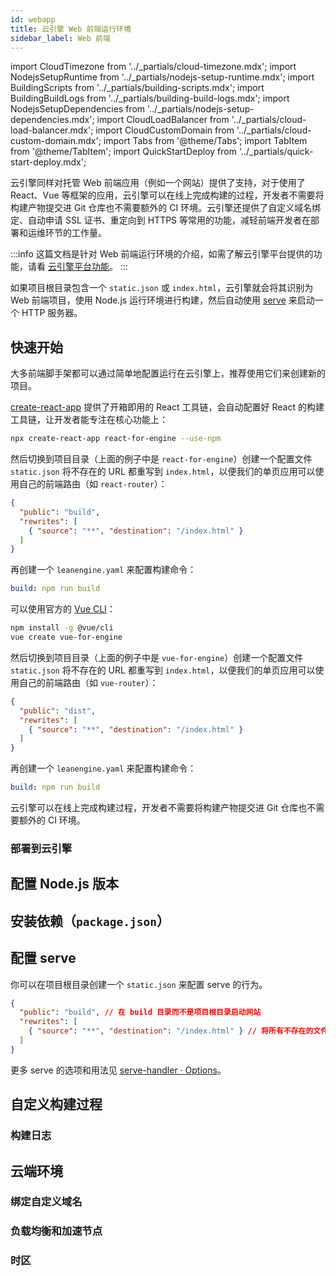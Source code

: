 ```yaml
---
id: webapp
title: 云引擎 Web 前端运行环境
sidebar_label: Web 前端
---
```


import CloudTimezone from '../_partials/cloud-timezone.mdx';
import NodejsSetupRuntime from '../_partials/nodejs-setup-runtime.mdx';
import BuildingScripts from '../_partials/building-scripts.mdx';
import BuildingBuildLogs from '../_partials/building-build-logs.mdx';
import NodejsSetupDependencies from '../_partials/nodejs-setup-dependencies.mdx';
import CloudLoadBalancer from '../_partials/cloud-load-balancer.mdx';
import CloudCustomDomain from '../_partials/cloud-custom-domain.mdx';
import Tabs from '@theme/Tabs';
import TabItem from '@theme/TabItem';
import QuickStartDeploy from '../_partials/quick-start-deploy.mdx';

云引擎同样对托管 Web 前端应用（例如一个网站）提供了支持，对于使用了 React、Vue 等框架的应用，云引擎可以在线上完成构建的过程，开发者不需要将构建产物提交进 Git 仓库也不需要额外的 CI 环境。云引擎还提供了自定义域名绑定、自动申请 SSL 证书、重定向到 HTTPS 等常用的功能，减轻前端开发者在部署和运维环节的工作量。

:::info
这篇文档是针对 Web 前端运行环境的介绍，如需了解云引擎平台提供的功能，请看 [云引擎平台功能](/sdk/engine/deploy/platform)。
:::

如果项目根目录包含一个 `static.json` 或 `index.html`，云引擎就会将其识别为 Web 前端项目，使用 Node.js 运行环境进行构建，然后自动使用 [serve](https://www.npmjs.com/package/serve) 来启动一个 HTTP 服务器。

## 快速开始

大多前端脚手架都可以通过简单地配置运行在云引擎上，推荐使用它们来创建新的项目。

<Tabs>
<TabItem value='react' label='React' default>

[create-react-app](https://create-react-app.dev/) 提供了开箱即用的 React 工具链，会自动配置好 React 的构建工具链，让开发者能专注在核心功能上：

```sh
npx create-react-app react-for-engine --use-npm
```

然后切换到项目目录（上面的例子中是 `react-for-engine`）创建一个配置文件 `static.json` 将不存在的 URL 都重写到 `index.html`，以便我们的单页应用可以使用自己的前端路由（如 `react-router`）：

```json title='static.json'
{
  "public": "build",
  "rewrites": [
    { "source": "**", "destination": "/index.html" }
  ]
}
```

再创建一个 `leanengine.yaml` 来配置构建命令：

```yaml title='leanengine.yaml'
build: npm run build
```

</TabItem>
<TabItem value='vue' label='Vue'>

可以使用官方的 [Vue CLI](https://cli.vuejs.org/)：

```sh
npm install -g @vue/cli
vue create vue-for-engine
```

然后切换到项目目录（上面的例子中是 `vue-for-engine`）创建一个配置文件 `static.json` 将不存在的 URL 都重写到 `index.html`，以便我们的单页应用可以使用自己的前端路由（如 `vue-router`）：

```json title='static.json'
{
  "public": "dist",
  "rewrites": [
    { "source": "**", "destination": "/index.html" }
  ]
}
```

再创建一个 `leanengine.yaml` 来配置构建命令：

```yaml title='leanengine.yaml'
build: npm run build
```

</TabItem>
</Tabs>

云引擎可以在线上完成构建过程，开发者不需要将构建产物提交进 Git 仓库也不需要额外的 CI 环境。

### 部署到云引擎

<QuickStartDeploy />

## 配置 Node.js 版本

<NodejsSetupRuntime />

## 安装依赖（`package.json`）

<NodejsSetupDependencies />

## 配置 serve

你可以在项目根目录创建一个 `static.json` 来配置 serve 的行为。

```json title='static.json'
{
  "public": "build", // 在 build 目录而不是项目根目录启动网站
  "rewrites": [
    { "source": "**", "destination": "/index.html" } // 将所有不存在的文件的请求重定向到 index.html（适用大部分单页面应用）
  ]
}
```

更多 serve 的选项和用法见 [serve-handler · Options](https://github.com/vercel/serve-handler#options)。

## 自定义构建过程

<BuildingScripts />

### 构建日志

<BuildingBuildLogs />

## 云端环境

### 绑定自定义域名

<CloudCustomDomain />

### 负载均衡和加速节点

<CloudLoadBalancer only='nodejs' noClientIp={true} />

### 时区

<CloudTimezone />
